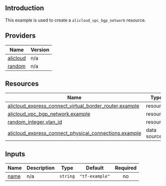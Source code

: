 <!-- BEGIN_TF_DOCS -->
## Introduction

This example is used to create a `alicloud_vpc_bgp_network` resource.

## Providers

| Name | Version |
|------|---------|
| <a name="provider_alicloud"></a> [alicloud](#provider\_alicloud) | n/a |
| <a name="provider_random"></a> [random](#provider\_random) | n/a |

## Resources

| Name | Type |
|------|------|
| [alicloud_express_connect_virtual_border_router.example](https://registry.terraform.io/providers/aliyun/alicloud/latest/docs/resources/express_connect_virtual_border_router) | resource |
| [alicloud_vpc_bgp_network.example](https://registry.terraform.io/providers/aliyun/alicloud/latest/docs/resources/vpc_bgp_network) | resource |
| [random_integer.vlan_id](https://registry.terraform.io/providers/hashicorp/random/latest/docs/resources/integer) | resource |
| [alicloud_express_connect_physical_connections.example](https://registry.terraform.io/providers/aliyun/alicloud/latest/docs/data-sources/express_connect_physical_connections) | data source |

## Inputs

| Name | Description | Type | Default | Required |
|------|-------------|------|---------|:--------:|
| <a name="input_name"></a> [name](#input\_name) | n/a | `string` | `"tf-example"` | no |
<!-- END_TF_DOCS -->    